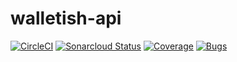 # walletish-api

[![CircleCI](https://circleci.com/gh/alfonso-distiller/dist-petclinic.svg?style=svg)](https://circleci.com/gh/alfonso-distiller/dist-petclinic)
[![Sonarcloud Status](https://sonarcloud.io/api/project_badges/measure?project=dist.examples%3Apet-clinic&metric=alert_status)](https://sonarcloud.io/api/project_badges/measure?project=dist.examples%3Apet-clinic&metric=alert_status)
[![Coverage](https://sonarcloud.io/api/project_badges/measure?project=dist.examples%3Apet-clinic&metric=coverage)](https://sonarcloud.io/api/project_badges/measure?project=dist.examples%3Apet-clinic&metric=coverage)
[![Bugs](https://sonarcloud.io/api/project_badges/measure?project=dist.examples%3Apet-clinic&metric=bugs)](https://sonarcloud.io/api/project_badges/measure?project=dist.examples%3Apet-clinic&metric=bugs)
